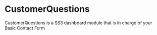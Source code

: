 CustomerQuestions
=================

CustomerQuestions is a SS3 dashboard module that is in charge of your Basic Contact Form